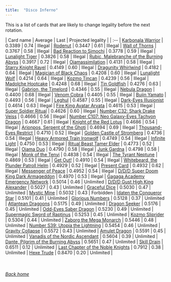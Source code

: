 ```yaml
---
title:  "Disco Inferno"
---
```


This is a list of cards that are likely to change legality before the next rotation.

| Card name | Average | Last | Projected legality |
| :-- |
[Karbonala Warrior](https://db.ygoprodeck.com/card/?search=Karbonala%20Warrior) | 0.3389 | 0.74 | Illegal |
[Rodenut](https://db.ygoprodeck.com/card/?search=Rodenut) | 0.3447 | 0.61 | Illegal |
[Wall of Thorns](https://db.ygoprodeck.com/card/?search=Wall%20of%20Thorns) | 0.3767 | 0.58 | Illegal |
[Bad Reaction to Simochi](https://db.ygoprodeck.com/card/?search=Bad%20Reaction%20to%20Simochi) | 0.3778 | 0.59 | Illegal |
[Lunalight Tiger](https://db.ygoprodeck.com/card/?search=Lunalight%20Tiger) | 0.3826 | 0.58 | Illegal |
[Rubic, Malebranche of the Burning Abyss](https://db.ygoprodeck.com/card/?search=Rubic,%20Malebranche%20of%20the%20Burning%20Abyss) | 0.3917 | 0.72 | Illegal |
[Ojamassimilation](https://db.ygoprodeck.com/card/?search=Ojamassimilation) | 0.4131 | 0.58 | Illegal |
[Starry Knight Rayel](https://db.ygoprodeck.com/card/?search=Starry%20Knight%20Rayel) | 0.4149 | 0.60 | Illegal |
[Dragunity Whirlwind](https://db.ygoprodeck.com/card/?search=Dragunity%20Whirlwind) | 0.4182 | 0.64 | Illegal |
[Magician of Black Chaos](https://db.ygoprodeck.com/card/?search=Magician%20of%20Black%20Chaos) | 0.4208 | 0.60 | Illegal |
[Lunalight Wolf](https://db.ygoprodeck.com/card/?search=Lunalight%20Wolf) | 0.4214 | 0.64 | Illegal |
[Kozmo Tincan](https://db.ygoprodeck.com/card/?search=Kozmo%20Tincan) | 0.4239 | 0.56 | Illegal |
[Madolche Hootcake](https://db.ygoprodeck.com/card/?search=Madolche%20Hootcake) | 0.4248 | 0.68 | Illegal |
[Tin Goldfish](https://db.ygoprodeck.com/card/?search=Tin%20Goldfish) | 0.4276 | 0.63 | Illegal |
[Gabrion, the Timelord](https://db.ygoprodeck.com/card/?search=Gabrion,%20the%20Timelord) | 0.4346 | 0.55 | Illegal |
[Nebula Dragon](https://db.ygoprodeck.com/card/?search=Nebula%20Dragon) | 0.4400 | 0.68 | Illegal |
[Venom Cobra](https://db.ygoprodeck.com/card/?search=Venom%20Cobra) | 0.4405 | 0.55 | Illegal |
[Bujin Yamato](https://db.ygoprodeck.com/card/?search=Bujin%20Yamato) | 0.4493 | 0.56 | Illegal |
[Leghul](https://db.ygoprodeck.com/card/?search=Leghul) | 0.4587 | 0.55 | Illegal |
[Dark-Eyes Illusionist](https://db.ygoprodeck.com/card/?search=Dark-Eyes%20Illusionist) | 0.4614 | 0.63 | Illegal |
[Fire King Avatar Arvata](https://db.ygoprodeck.com/card/?search=Fire%20King%20Avatar%20Arvata) | 0.4615 | 0.53 | Illegal |
[Super Soldier Ritual](https://db.ygoprodeck.com/card/?search=Super%20Soldier%20Ritual) | 0.4626 | 0.60 | Illegal |
[Number C32: Shark Drake Veiss](https://db.ygoprodeck.com/card/?search=Number%20C32:%20Shark%20Drake%20Veiss) | 0.4666 | 0.56 | Illegal |
[Number C107: Neo Galaxy-Eyes Tachyon Dragon](https://db.ygoprodeck.com/card/?search=Number%20C107:%20Neo%20Galaxy-Eyes%20Tachyon%20Dragon) | 0.4667 | 0.61 | Illegal |
[Knight of the Red Lotus](https://db.ygoprodeck.com/card/?search=Knight%20of%20the%20Red%20Lotus) | 0.4686 | 0.54 | Illegal |
[Arionpos, Serpent of the Ghoti](https://db.ygoprodeck.com/card/?search=Arionpos,%20Serpent%20of%20the%20Ghoti) | 0.4694 | 0.69 | Illegal |
[Thousand-Eyes Restrict](https://db.ygoprodeck.com/card/?search=Thousand-Eyes%20Restrict) | 0.4710 | 0.52 | Illegal |
[Golden Castle of Stromberg](https://db.ygoprodeck.com/card/?search=Golden%20Castle%20of%20Stromberg) | 0.4736 | 0.54 | Illegal |
[Heavy Armored Train Ironwolf](https://db.ygoprodeck.com/card/?search=Heavy%20Armored%20Train%20Ironwolf) | 0.4749 | 0.54 | Illegal |
[Infinite Light](https://db.ygoprodeck.com/card/?search=Infinite%20Light) | 0.4750 | 0.53 | Illegal |
[Ritual Beast Tamer Elder](https://db.ygoprodeck.com/card/?search=Ritual%20Beast%20Tamer%20Elder) | 0.4773 | 0.52 | Illegal |
[Ojama Duo](https://db.ygoprodeck.com/card/?search=Ojama%20Duo) | 0.4790 | 0.58 | Illegal |
[Junk Gardna](https://db.ygoprodeck.com/card/?search=Junk%20Gardna) | 0.4798 | 0.58 | Illegal |
[Monk of the Tenyi](https://db.ygoprodeck.com/card/?search=Monk%20of%20the%20Tenyi) | 0.4838 | 0.54 | Illegal |
[The Tyrant Neptune](https://db.ygoprodeck.com/card/?search=The%20Tyrant%20Neptune) | 0.4869 | 0.53 | Illegal |
[Get Out!](https://db.ygoprodeck.com/card/?search=Get%20Out!) | 0.4910 | 0.54 | Illegal |
[Whitebeard, the Plunder Patroll Helm](https://db.ygoprodeck.com/card/?search=Whitebeard,%20the%20Plunder%20Patroll%20Helm) | 0.4929 | 0.52 | Illegal |
[Present Card](https://db.ygoprodeck.com/card/?search=Present%20Card) | 0.4932 | 0.62 | Illegal |
[Messenger of Peace](https://db.ygoprodeck.com/card/?search=Messenger%20of%20Peace) | 0.4952 | 0.54 | Illegal |
[D/D/D Super Doom King Dark Armageddon](https://db.ygoprodeck.com/card/?search=D/D/D%20Super%20Doom%20King%20Dark%20Armageddon) | 0.4970 | 0.53 | Illegal |
[Gagaga Academy Emergency Network](https://db.ygoprodeck.com/card/?search=Gagaga%20Academy%20Emergency%20Network) | 0.5014 | 0.46 | Unlimited |
[D/D/D Gust High King Alexander](https://db.ygoprodeck.com/card/?search=D/D/D%20Gust%20High%20King%20Alexander) | 0.5027 | 0.43 | Unlimited |
[Graceful Dice](https://db.ygoprodeck.com/card/?search=Graceful%20Dice) | 0.5030 | 0.47 | Unlimited |
[Mystic Mine](https://db.ygoprodeck.com/card/?search=Mystic%20Mine) | 0.5032 | 0.43 | Forbidden |
[Idaten the Conqueror Star](https://db.ygoprodeck.com/card/?search=Idaten%20the%20Conqueror%20Star) | 0.5101 | 0.41 | Unlimited |
[Glorious Numbers](https://db.ygoprodeck.com/card/?search=Glorious%20Numbers) | 0.5128 | 0.37 | Unlimited |
[Atlantean Dragoons](https://db.ygoprodeck.com/card/?search=Atlantean%20Dragoons) | 0.5175 | 0.49 | Unlimited |
[Dragon Seeker](https://db.ygoprodeck.com/card/?search=Dragon%20Seeker) | 0.5176 | 0.45 | Unlimited |
[Odd-Eyes Saber Dragon](https://db.ygoprodeck.com/card/?search=Odd-Eyes%20Saber%20Dragon) | 0.5230 | 0.49 | Unlimited |
[Supermagic Sword of Raptinus](https://db.ygoprodeck.com/card/?search=Supermagic%20Sword%20of%20Raptinus) | 0.5253 | 0.45 | Unlimited |
[Kozmo Sliprider](https://db.ygoprodeck.com/card/?search=Kozmo%20Sliprider) | 0.5304 | 0.44 | Unlimited |
[Zaborg the Mega Monarch](https://db.ygoprodeck.com/card/?search=Zaborg%20the%20Mega%20Monarch) | 0.5446 | 0.48 | Unlimited |
[Number S39: Utopia the Lightning](https://db.ygoprodeck.com/card/?search=Number%20S39:%20Utopia%20the%20Lightning) | 0.5454 | 0.46 | Unlimited |
[Gravity Collapse](https://db.ygoprodeck.com/card/?search=Gravity%20Collapse) | 0.5572 | 0.43 | Unlimited |
[Amulet Dragon](https://db.ygoprodeck.com/card/?search=Amulet%20Dragon) | 0.5591 | 0.45 | Unlimited |
[Vanadis of the Nordic Ascendant](https://db.ygoprodeck.com/card/?search=Vanadis%20of%20the%20Nordic%20Ascendant) | 0.5604 | 0.39 | Unlimited |
[Dante, Pilgrim of the Burning Abyss](https://db.ygoprodeck.com/card/?search=Dante,%20Pilgrim%20of%20the%20Burning%20Abyss) | 0.5651 | 0.47 | Unlimited |
[Skill Drain](https://db.ygoprodeck.com/card/?search=Skill%20Drain) | 0.6511 | 0.12 | Unlimited |
[Last Chapter of the Noble Knights](https://db.ygoprodeck.com/card/?search=Last%20Chapter%20of%20the%20Noble%20Knights) | 0.7912 | 0.38 | Unlimited |
[Hexe Trude](https://db.ygoprodeck.com/card/?search=Hexe%20Trude) | 0.8470 | 0.20 | Unlimited |

<br>

###### [Back home](index)